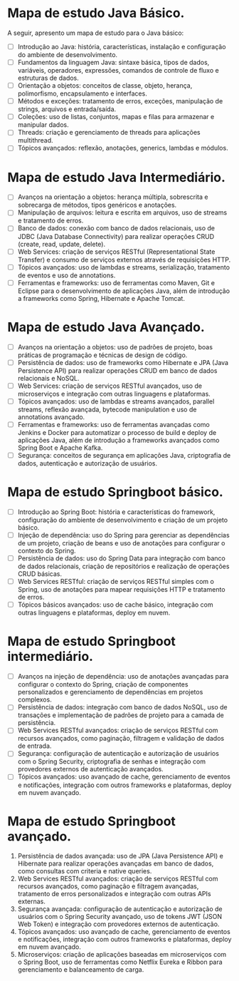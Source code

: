 # Mapa de estudo Java Básico.

A seguir, apresento um mapa de estudo para o Java básico:

- [ ] Introdução ao Java: história, características, instalação e configuração do ambiente de desenvolvimento.
- [ ] Fundamentos da linguagem Java: sintaxe básica, tipos de dados, variáveis, operadores, expressões, comandos de controle de fluxo e estruturas de dados.
- [ ] Orientação a objetos: conceitos de classe, objeto, herança, polimorfismo, encapsulamento e interfaces.
- [ ] Métodos e exceções: tratamento de erros, exceções, manipulação de strings, arquivos e entrada/saída.
- [ ] Coleções: uso de listas, conjuntos, mapas e filas para armazenar e manipular dados.
- [ ] Threads: criação e gerenciamento de threads para aplicações multithread.
- [ ] Tópicos avançados: reflexão, anotações, generics, lambdas e módulos.

# Mapa de estudo Java Intermediário.

- [ ] Avanços na orientação a objetos: herança múltipla, sobrescrita e sobrecarga de métodos, tipos genéricos e anotações.
- [ ] Manipulação de arquivos: leitura e escrita em arquivos, uso de streams e tratamento de erros.
- [ ] Banco de dados: conexão com banco de dados relacionais, uso de JDBC (Java Database Connectivity) para realizar operações CRUD (create, read, update, delete).
- [ ] Web Services: criação de serviços RESTful (Representational State Transfer) e consumo de serviços externos através de requisições HTTP.
- [ ] Tópicos avançados: uso de lambdas e streams, serialização, tratamento de eventos e uso de annotations.
- [ ] Ferramentas e frameworks: uso de ferramentas como Maven, Git e Eclipse para o desenvolvimento de aplicações Java, além de introdução a frameworks como Spring, Hibernate e Apache Tomcat.

# Mapa de estudo Java Avançado.

- [ ] Avanços na orientação a objetos: uso de padrões de projeto, boas práticas de programação e técnicas de design de código.
- [ ] Persistência de dados: uso de frameworks como Hibernate e JPA (Java Persistence API) para realizar operações CRUD em banco de dados relacionais e NoSQL.
- [ ] Web Services: criação de serviços RESTful avançados, uso de microserviços e integração com outras linguagens e plataformas.
- [ ] Tópicos avançados: uso de lambdas e streams avançados, parallel streams, reflexão avançada, bytecode manipulation e uso de annotations avançado.
- [ ] Ferramentas e frameworks: uso de ferramentas avançadas como Jenkins e Docker para automatizar o processo de build e deploy de aplicações Java, além de introdução a frameworks avançados como Spring Boot e Apache Kafka.
- [ ] Segurança: conceitos de segurança em aplicações Java, criptografia de dados, autenticação e autorização de usuários.

# Mapa de estudo Springboot  básico.

- [ ] Introdução ao Spring Boot: história e características do framework, configuração do ambiente de desenvolvimento e criação de um projeto básico.
- [ ] Injeção de dependência: uso do Spring para gerenciar as dependências de um projeto, criação de beans e uso de anotações para configurar o contexto do Spring.
- [ ] Persistência de dados: uso do Spring Data para integração com banco de dados relacionais, criação de repositórios e realização de operações CRUD básicas.
- [ ] Web Services RESTful: criação de serviços RESTful simples com o Spring, uso de anotações para mapear requisições HTTP e tratamento de erros.
- [ ] Tópicos básicos avançados: uso de cache básico, integração com outras linguagens e plataformas, deploy em nuvem.

# Mapa de estudo Springboot  intermediário.

- [ ] Avanços na injeção de dependência: uso de anotações avançadas para configurar o contexto do Spring, criação de componentes personalizados e gerenciamento de dependências em projetos complexos.
- [ ] Persistência de dados: integração com banco de dados NoSQL, uso de transações e implementação de padrões de projeto para a camada de persistência.
- [ ] Web Services RESTful avançados: criação de serviços RESTful com recursos avançados, como paginação, filtragem e validação de dados de entrada.
- [ ] Segurança: configuração de autenticação e autorização de usuários com o Spring Security, criptografia de senhas e integração com provedores externos de autenticação avançados.
- [ ] Tópicos avançados: uso avançado de cache, gerenciamento de eventos e notificações, integração com outros frameworks e plataformas, deploy em nuvem avançado.

# Mapa de estudo Springboot  avançado.

1. Persistência de dados avançada: uso de JPA (Java Persistence API) e Hibernate para realizar operações avançadas em banco de dados, como consultas com criteria e native queries.
2. Web Services RESTful avançados: criação de serviços RESTful com recursos avançados, como paginação e filtragem avançadas, tratamento de erros personalizados e integração com outras APIs externas.
3. Segurança avançada: configuração de autenticação e autorização de usuários com o Spring Security avançado, uso de tokens JWT (JSON Web Token) e integração com provedores externos de autenticação.
4. Tópicos avançados: uso avançado de cache, gerenciamento de eventos e notificações, integração com outros frameworks e plataformas, deploy em nuvem avançado.
5. Microserviços: criação de aplicações baseadas em microserviços com o Spring Boot, uso de ferramentas como Netflix Eureka e Ribbon para gerenciamento e balanceamento de carga.